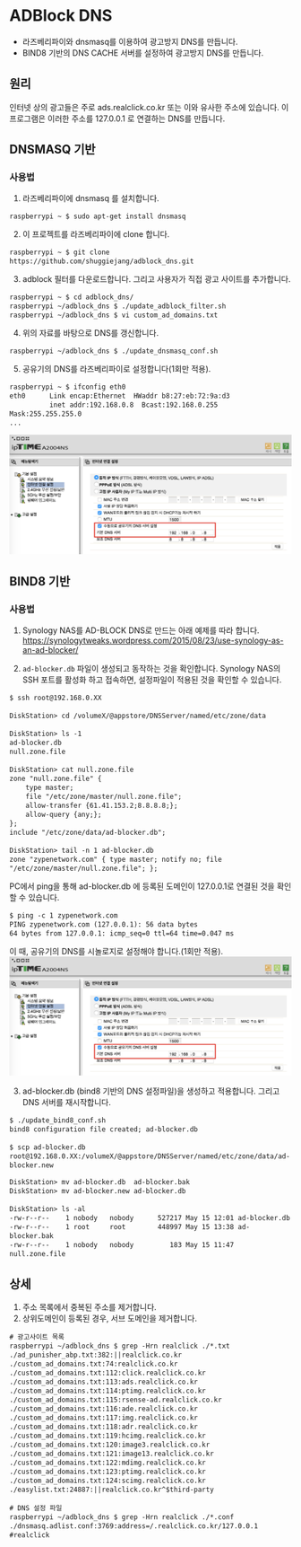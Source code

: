 # ADBlock DNS
* 라즈베리파이와 dnsmasq를 이용하여 광고방지 DNS를 만듭니다.
* BIND8 기반의 DNS CACHE 서버를 설정하여 광고방지 DNS를 만듭니다.

## 원리
인터넷 상의 광고들은 주로 ads.realclick.co.kr 또는 이와 유사한 주소에 있습니다.
이 프로그램은 이러한 주소를 127.0.0.1 로 연결하는 DNS를 만듭니다.

## DNSMASQ 기반
### 사용법
1. 라즈베리파이에 dnsmasq 를 설치합니다.
```
raspberrypi ~ $ sudo apt-get install dnsmasq
```

2. 이 프로젝트를 라즈베리파이에 clone 합니다.
```
raspberrypi ~ $ git clone https://github.com/shuggiejang/adblock_dns.git
```

3. adblock 필터를 다운로드합니다. 그리고 사용자가 직접 광고 사이트를 추가합니다.
```
raspberrypi ~ $ cd adblock_dns/
raspberrypi ~/adblock_dns $ ./update_adblock_filter.sh
raspberrypi ~/adblock_dns $ vi custom_ad_domains.txt
```

4. 위의 자료를 바탕으로 DNS를 갱신합니다.
```
raspberrypi ~/adblock_dns $ ./update_dnsmasq_conf.sh
```

5. 공유기의 DNS를 라즈베리파이로 설정합니다(1회만 적용).
```
raspberrypi ~ $ ifconfig eth0
eth0      Link encap:Ethernet  HWaddr b8:27:eb:72:9a:d3
          inet addr:192.168.0.8  Bcast:192.168.0.255  Mask:255.255.255.0
...
```
![ipTime 수동 DNS 설정](dns_config_on_iptime_router.png)

## BIND8 기반
### 사용법
1. Synology NAS를 AD-BLOCK DNS로 만드는 아래 예제를 따라 합니다.
https://synologytweaks.wordpress.com/2015/08/23/use-synology-as-an-ad-blocker/

2. `ad-blocker.db` 파일이 생성되고 동작하는 것을 확인합니다.
Synology NAS의 SSH 포트를 활성화 하고 접속하면, 설정파일이 적용된 것을 확인할 수 있습니다.
```
$ ssh root@192.168.0.XX

DiskStation> cd /volumeX/@appstore/DNSServer/named/etc/zone/data

DiskStation> ls -1
ad-blocker.db
null.zone.file

DiskStation> cat null.zone.file
zone "null.zone.file" {
    type master;
    file "/etc/zone/master/null.zone.file";
    allow-transfer {61.41.153.2;8.8.8.8;};
    allow-query {any;};
};
include "/etc/zone/data/ad-blocker.db";

DiskStation> tail -n 1 ad-blocker.db
zone "zypenetwork.com" { type master; notify no; file "/etc/zone/master/null.zone.file"; };
```

PC에서 ping을 통해 ad-blocker.db 에 등록된 도메인이 127.0.0.1로 연결된 것을 확인할 수 있습니다.
```
$ ping -c 1 zypenetwork.com
PING zypenetwork.com (127.0.0.1): 56 data bytes
64 bytes from 127.0.0.1: icmp_seq=0 ttl=64 time=0.047 ms
```

이 때, 공유기의 DNS를 시놀로지로 설정해야 합니다.(1회만 적용).
![ipTime 수동 DNS 설정](dns_config_on_iptime_router.png)

3. ad-blocker.db (bind8 기반의 DNS 설정파일)을 생성하고 적용합니다. 그리고 DNS 서버를 재시작합니다.
```
$ ./update_bind8_conf.sh
bind8 configuration file created; ad-blocker.db

$ scp ad-blocker.db root@192.168.0.XX:/volumeX/@appstore/DNSServer/named/etc/zone/data/ad-blocker.new
```

```
DiskStation> mv ad-blocker.db  ad-blocker.bak
DiskStation> mv ad-blocker.new ad-blocker.db

DiskStation> ls -al
-rw-r--r--    1 nobody   nobody      527217 May 15 12:01 ad-blocker.db
-rw-r--r--    1 root     root        448997 May 15 13:38 ad-blocker.bak
-rw-r--r--    1 nobody   nobody         183 May 15 11:47 null.zone.file
```

## 상세
1. 주소 목록에서 중복된 주소를 제거합니다.
2. 상위도메인이 등록된 경우, 서브 도메인을 제거합니다.
```
# 광고사이트 목록
raspberrypi ~/adblock_dns $ grep -Hrn realclick ./*.txt
./ad_punisher_abp.txt:382:||realclick.co.kr
./custom_ad_domains.txt:74:realclick.co.kr
./custom_ad_domains.txt:112:click.realclick.co.kr
./custom_ad_domains.txt:113:ads.realclick.co.kr
./custom_ad_domains.txt:114:ptimg.realclick.co.kr
./custom_ad_domains.txt:115:rsense-ad.realclick.co.kr
./custom_ad_domains.txt:116:ade.realclick.co.kr
./custom_ad_domains.txt:117:img.realclick.co.kr
./custom_ad_domains.txt:118:adr.realclick.co.kr
./custom_ad_domains.txt:119:hcimg.realclick.co.kr
./custom_ad_domains.txt:120:image3.realclick.co.kr
./custom_ad_domains.txt:121:image13.realclick.co.kr
./custom_ad_domains.txt:122:mdimg.realclick.co.kr
./custom_ad_domains.txt:123:ptimg.realclick.co.kr
./custom_ad_domains.txt:124:scimg.realclick.co.kr
./easylist.txt:24887:||realclick.co.kr^$third-party

# DNS 설정 파일
raspberrypi ~/adblock_dns $ grep -Hrn realclick ./*.conf
./dnsmasq.adlist.conf:3769:address=/.realclick.co.kr/127.0.0.1 #realclick
```
